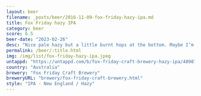 ```yaml
---
layout: beer
filename: _posts/beer/2016-11-09-fox-friday-hazy-ipa.md
title: Fox Friday hazy IPA
category: beer
score: 6.5
beer-date: "2023-02-26"
desc: "Nice pale hazy but a little burnt hops at the bottom. Maybe I’m just not getting too this quick enough"
permalink: /beer/:title.html
img: /img/list/fox-friday-hazy-ipa.jpeg
untappd: "https://untappd.com/b/fox-friday-craft-brewery-hazy-ipa/4898708"
country: "Australia"
brewery: "Fox Friday Craft Brewery"
breweryURL: "brewery/fox-friday-craft-brewery.html"
style: "IPA - New England / Hazy"
---
```

